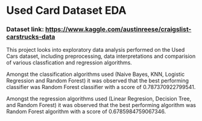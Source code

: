 # Used Card Dataset EDA
### Dataset link: https://www.kaggle.com/austinreese/craigslist-carstrucks-data
This project looks into exploratory data analysis performed on the Used Cars dataset, including preprocessing, data interpretations and comparision of various classfication and regression algorithms.

Amongst the classification algorithms used (Naive Bayes, KNN, Logistic Regression and Random Forest) it was observed that the best performing classifier was Random Forest classifier with a score of 0.787370922799541.

Amongst the regression algorithms used (Linear Regresion, Decision Tree, and Random Forest) it was observed that the best performing algorithm was Random Forest algorithm with a score of 0.6785984759067346.